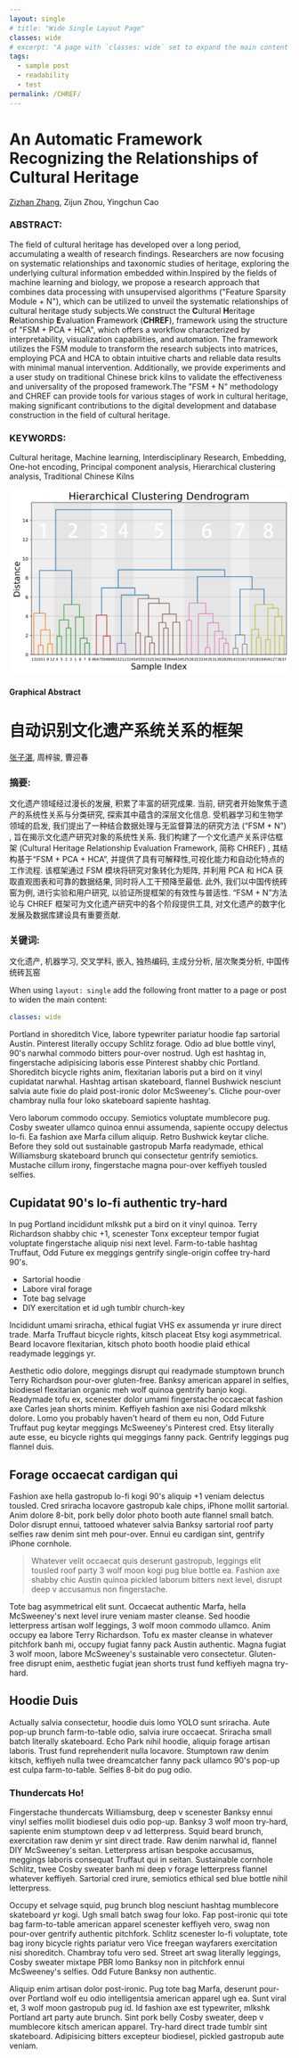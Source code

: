 ```yaml
---
layout: single
# title: "Wide Single Layout Page"
classes: wide
# excerpt: "A page with `classes: wide` set to expand the main content's width."
tags: 
  - sample post
  - readability
  - test
permalink: /CHREF/
---
```


# **An Automatic Framework Recognizing the Relationships of Cultural Heritage**
[Zizhan Zhang](/), Zijun Zhou, Yingchun Cao

### **ABSTRACT**: 
The field of cultural heritage has developed over a long period, accumulating a wealth of research findings. Researchers are now focusing on systematic relationships and taxonomic studies of heritage, exploring the underlying cultural information embedded within.Inspired by the fields of machine learning and biology, we propose a research approach that combines data processing with unsupervised algorithms ("Feature Sparsity Module + N"), which can be utilized to unveil the systematic relationships of cultural heritage study subjects.We construct the **C**ultural **H**eritage **R**elationship **E**valuation **F**ramework (**CHREF**), framework using the structure of "FSM + PCA + HCA", which offers a workflow characterized by interpretability, visualization capabilities, and automation. The framework utilizes the FSM module to transform the research subjects into matrices, employing PCA and HCA to obtain intuitive charts and reliable data results with minimal manual intervention. Additionally, we provide experiments and a user study on traditional Chinese brick kilns to validate the effectiveness and universality of the proposed framework.The "FSM + N" methodology and CHREF can provide tools for various stages of work in cultural heritage, making significant contributions to the digital development and database construction in the field of cultural heritage.
### **KEYWORDS**:
Cultural heritage, Machine learning, Interdisciplinary Research, Embedding, One-hot encoding, Principal component analysis, Hierarchical clustering analysis, Traditional Chinese Kilns


![Graphical Abstract](/assets/images/CHREF/hca_dendrogram.png)
#### Graphical Abstract


# **自动识别文化遗产系统关系的框架**
[张子湛](/), 周梓骏, 曹迎春

### **摘要**:
文化遗产领域经过漫长的发展, 积累了丰富的研究成果. 当前, 研究者开始聚焦于遗产的系统性关系与分类研究, 探索其中蕴含的深层文化信息. 受机器学习和生物学领域的启发, 我们提出了一种结合数据处理与无监督算法的研究方法 (“FSM + N”) , 旨在揭示文化遗产研究对象的系统性关系. 我们构建了一个文化遗产关系评估框架 (Cultural Heritage Relationship Evaluation Framework, 简称 CHREF) , 其结构基于“FSM + PCA + HCA”, 并提供了具有可解释性,可视化能力和自动化特点的工作流程. 该框架通过 FSM 模块将研究对象转化为矩阵, 并利用 PCA 和 HCA 获取直观图表和可靠的数据结果, 同时将人工干预降至最低. 此外, 我们以中国传统砖窑为例, 进行实验和用户研究, 以验证所提框架的有效性与普适性. “FSM + N”方法论与 CHREF 框架可为文化遗产研究中的各个阶段提供工具, 对文化遗产的数字化发展及数据库建设具有重要贡献.
### **关键词**:
文化遗产, 机器学习, 交叉学科, 嵌入, 独热编码, 主成分分析, 层次聚类分析, 中国传统砖瓦窑




When using `layout: single` add the following front matter to a page or post to widen the main content:

```yaml
classes: wide
```

Portland in shoreditch Vice, labore typewriter pariatur hoodie fap sartorial Austin. Pinterest literally occupy Schlitz forage. Odio ad blue bottle vinyl, 90's narwhal commodo bitters pour-over nostrud. Ugh est hashtag in, fingerstache adipisicing laboris esse Pinterest shabby chic Portland. Shoreditch bicycle rights anim, flexitarian laboris put a bird on it vinyl cupidatat narwhal. Hashtag artisan skateboard, flannel Bushwick nesciunt salvia aute fixie do plaid post-ironic dolor McSweeney's. Cliche pour-over chambray nulla four loko skateboard sapiente hashtag.

Vero laborum commodo occupy. Semiotics voluptate mumblecore pug. Cosby sweater ullamco quinoa ennui assumenda, sapiente occupy delectus lo-fi. Ea fashion axe Marfa cillum aliquip. Retro Bushwick keytar cliche. Before they sold out sustainable gastropub Marfa readymade, ethical Williamsburg skateboard brunch qui consectetur gentrify semiotics. Mustache cillum irony, fingerstache magna pour-over keffiyeh tousled selfies.

## Cupidatat 90's lo-fi authentic try-hard

In pug Portland incididunt mlkshk put a bird on it vinyl quinoa. Terry Richardson shabby chic +1, scenester Tonx excepteur tempor fugiat voluptate fingerstache aliquip nisi next level. Farm-to-table hashtag Truffaut, Odd Future ex meggings gentrify single-origin coffee try-hard 90's.

  * Sartorial hoodie
  * Labore viral forage
  * Tote bag selvage
  * DIY exercitation et id ugh tumblr church-key

Incididunt umami sriracha, ethical fugiat VHS ex assumenda yr irure direct trade. Marfa Truffaut bicycle rights, kitsch placeat Etsy kogi asymmetrical. Beard locavore flexitarian, kitsch photo booth hoodie plaid ethical readymade leggings yr.

Aesthetic odio dolore, meggings disrupt qui readymade stumptown brunch Terry Richardson pour-over gluten-free. Banksy american apparel in selfies, biodiesel flexitarian organic meh wolf quinoa gentrify banjo kogi. Readymade tofu ex, scenester dolor umami fingerstache occaecat fashion axe Carles jean shorts minim. Keffiyeh fashion axe nisi Godard mlkshk dolore. Lomo you probably haven't heard of them eu non, Odd Future Truffaut pug keytar meggings McSweeney's Pinterest cred. Etsy literally aute esse, eu bicycle rights qui meggings fanny pack. Gentrify leggings pug flannel duis.

## Forage occaecat cardigan qui

Fashion axe hella gastropub lo-fi kogi 90's aliquip +1 veniam delectus tousled. Cred sriracha locavore gastropub kale chips, iPhone mollit sartorial. Anim dolore 8-bit, pork belly dolor photo booth aute flannel small batch. Dolor disrupt ennui, tattooed whatever salvia Banksy sartorial roof party selfies raw denim sint meh pour-over. Ennui eu cardigan sint, gentrify iPhone cornhole.

> Whatever velit occaecat quis deserunt gastropub, leggings elit tousled roof party 3 wolf moon kogi pug blue bottle ea. Fashion axe shabby chic Austin quinoa pickled laborum bitters next level, disrupt deep v accusamus non fingerstache.

Tote bag asymmetrical elit sunt. Occaecat authentic Marfa, hella McSweeney's next level irure veniam master cleanse. Sed hoodie letterpress artisan wolf leggings, 3 wolf moon commodo ullamco. Anim occupy ea labore Terry Richardson. Tofu ex master cleanse in whatever pitchfork banh mi, occupy fugiat fanny pack Austin authentic. Magna fugiat 3 wolf moon, labore McSweeney's sustainable vero consectetur. Gluten-free disrupt enim, aesthetic fugiat jean shorts trust fund keffiyeh magna try-hard.

## Hoodie Duis

Actually salvia consectetur, hoodie duis lomo YOLO sunt sriracha. Aute pop-up brunch farm-to-table odio, salvia irure occaecat. Sriracha small batch literally skateboard. Echo Park nihil hoodie, aliquip forage artisan laboris. Trust fund reprehenderit nulla locavore. Stumptown raw denim kitsch, keffiyeh nulla twee dreamcatcher fanny pack ullamco 90's pop-up est culpa farm-to-table. Selfies 8-bit do pug odio.

### Thundercats Ho!

Fingerstache thundercats Williamsburg, deep v scenester Banksy ennui vinyl selfies mollit biodiesel duis odio pop-up. Banksy 3 wolf moon try-hard, sapiente enim stumptown deep v ad letterpress. Squid beard brunch, exercitation raw denim yr sint direct trade. Raw denim narwhal id, flannel DIY McSweeney's seitan. Letterpress artisan bespoke accusamus, meggings laboris consequat Truffaut qui in seitan. Sustainable cornhole Schlitz, twee Cosby sweater banh mi deep v forage letterpress flannel whatever keffiyeh. Sartorial cred irure, semiotics ethical sed blue bottle nihil letterpress.

Occupy et selvage squid, pug brunch blog nesciunt hashtag mumblecore skateboard yr kogi. Ugh small batch swag four loko. Fap post-ironic qui tote bag farm-to-table american apparel scenester keffiyeh vero, swag non pour-over gentrify authentic pitchfork. Schlitz scenester lo-fi voluptate, tote bag irony bicycle rights pariatur vero Vice freegan wayfarers exercitation nisi shoreditch. Chambray tofu vero sed. Street art swag literally leggings, Cosby sweater mixtape PBR lomo Banksy non in pitchfork ennui McSweeney's selfies. Odd Future Banksy non authentic.

Aliquip enim artisan dolor post-ironic. Pug tote bag Marfa, deserunt pour-over Portland wolf eu odio intelligentsia american apparel ugh ea. Sunt viral et, 3 wolf moon gastropub pug id. Id fashion axe est typewriter, mlkshk Portland art party aute brunch. Sint pork belly Cosby sweater, deep v mumblecore kitsch american apparel. Try-hard direct trade tumblr sint skateboard. Adipisicing bitters excepteur biodiesel, pickled gastropub aute veniam.
